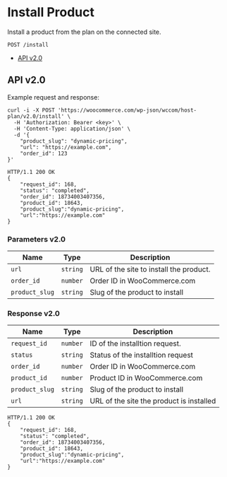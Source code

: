 # Install Product

Install a product from the plan on the connected site.

```
POST /install
```

- [API v2.0](#api-v20)

## API v2.0

Example request and response:

```
curl -i -X POST 'https://woocommerce.com/wp-json/wccom/host-plan/v2.0/install' \
  -H 'Authorization: Bearer <key>' \
  -H 'Content-Type: application/json' \
  -d '{
    "product_slug": "dynamic-pricing",
    "url": "https://example.com",
    "order_id": 123
}'

HTTP/1.1 200 OK
{
    "request_id": 168,
    "status": "completed",
    "order_id": 18734003407356,
    "product_id": 18643,
    "product_slug":"dynamic-pricing",
    "url":"https://example.com"
}
```

### Parameters v2.0

| Name           | Type     | Description                             |
|----------------|----------|-----------------------------------------|
| `url`          | `string` | URL of the site to install the product. |
| `order_id`     | `number` | Order ID in WooCommerce.com             |
| `product_slug` | `string` | Slug of the product to install          |


### Response v2.0

| Name           | Type     | Description                              |
|----------------|----------|------------------------------------------|
| `request_id`   | `number` | ID of the installtion request.           |
| `status`       | `string` | Status of the installtion request        |
| `order_id`     | `number` | Order ID in WooCommerce.com              |
| `product_id`   | `number` | Product ID in WooCommerce.com            |
| `product_slug` | `string` | Slug of the product to install           |
| `url`          | `string` | URL of the site the product is installed |

```
HTTP/1.1 200 OK
{
    "request_id": 168,
    "status": "completed",
    "order_id": 18734003407356,
    "product_id": 18643,
    "product_slug":"dynamic-pricing",
    "url":"https://example.com"
}
```
